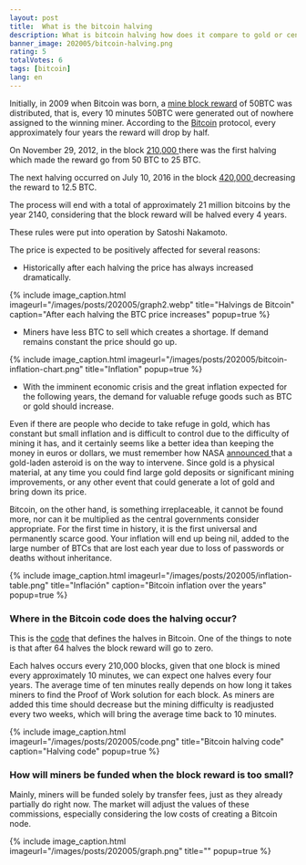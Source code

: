 ```yaml
---
layout: post
title:  What is the bitcoin halving
description: What is bitcoin halving how does it compare to gold or central banks
banner_image: 202005/bitcoin-halving.png
rating: 5
totalVotes: 6
tags: [bitcoin]
lang: en
---
```


Initially, in 2009 when Bitcoin was born, a [mine block reward](/que-es-proof-of-work) of 50BTC was distributed, that is, every 10 minutes 50BTC were generated out of nowhere assigned to the winning miner. According to the [Bitcoin](/what-is-bitcoin) protocol, every approximately four years the reward will drop by half.

<!--more-->

On November 29, 2012, in the block <a rel="nofollow" href="https://www.blockchain.com/btc/block/000000000000048b95347e83192f69cf0366076336c639f9b7228e9ba171342e"> 210,000 </a> there was the first halving which made the reward go from 50 BTC to 25 BTC.

The next halving occurred on July 10, 2016 in the block <a rel="nofollow" href="https://www.blockchain.com/btc/block/000000000000000002cce816c0ab2c5c269cb081896b7dcb34b8422d6b74ffa1"> 420,000 </a> decreasing the reward to 12.5 BTC.

The process will end with a total of approximately 21 million bitcoins by the year 2140, considering that the block reward will be halved every 4 years.

These rules were put into operation by Satoshi Nakamoto.

The price is expected to be positively affected for several reasons:

- Historically after each halving the price has always increased dramatically.

{% include image_caption.html imageurl="/images/posts/202005/graph2.webp" title="Halvings de Bitcoin" caption="After each halving the BTC price increases" popup=true %}

- Miners have less BTC to sell which creates a shortage. If demand remains constant the price should go up.

{% include image_caption.html imageurl="/images/posts/202005/bitcoin-inflation-chart.png" title="Inflation" popup=true %}

- With the imminent economic crisis and the great inflation expected for the following years, the demand for valuable refuge goods such as BTC or gold should increase.

Even if there are people who decide to take refuge in gold, which has constant but small inflation and is difficult to control due to the difficulty of mining it has, and it certainly seems like a better idea than keeping the money in euros or dollars, we must remember how NASA <a rel = "nofollow" href = "https://www.foxnews.com/science/nasa-headed-towards-giant-golden-asteroid-that-could-make-everyone-on-earth-a-billionaire" > announced </a> that a gold-laden asteroid is on the way to intervene. Since gold is a physical material, at any time you could find large gold deposits or significant mining improvements, or any other event that could generate a lot of gold and bring down its price.

Bitcoin, on the other hand, is something irreplaceable, it cannot be found more, nor can it be multiplied as the central governments consider appropriate. For the first time in history, it is the first universal and permanently scarce good. Your inflation will end up being nil, added to the large number of BTCs that are lost each year due to loss of passwords or deaths without inheritance.


{% include image_caption.html imageurl="/images/posts/202005/inflation-table.png" title="Inflación" caption="Bitcoin inflation over the years" popup=true %}

### Where in the Bitcoin code does the halving occur?

This is the <a rel="nofollow" href="https://github.com/bitcoin/bitcoin/blob/master/src/validation.cpp">code</a> that defines the halves in Bitcoin. One of the things to note is that after 64 halves the block reward will go to zero.

Each halves occurs every 210,000 blocks, given that one block is mined every approximately 10 minutes, we can expect one halves every four years. The average time of ten minutes really depends on how long it takes miners to find the Proof of Work solution for each block. As miners are added this time should decrease but the mining difficulty is readjusted every two weeks, which will bring the average time back to 10 minutes.

{% include image_caption.html imageurl="/images/posts/202005/code.png" title="Bitcoin halving code" caption="Halving code" popup=true %}

### How will miners be funded when the block reward is too small?

Mainly, miners will be funded solely by transfer fees, just as they already partially do right now. The market will adjust the values ​​of these commissions, especially considering the low costs of creating a Bitcoin node.

{% include image_caption.html imageurl="/images/posts/202005/graph.png" title="" popup=true %}


